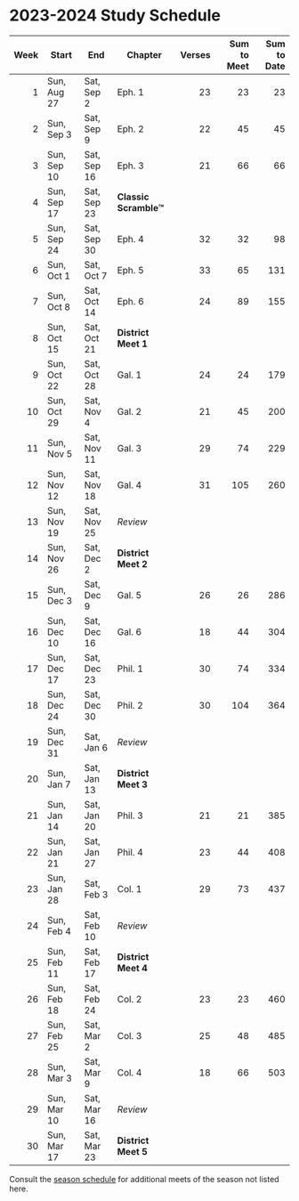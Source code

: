 <!-- docs:hide_top_photo -->

# 2023-2024 Study Schedule

| Week | Start       | End         | Chapter | Verses | Sum to Meet | Sum to Date |
|-----:|-------------|-------------|---------|-------:|------------:|------------:|
|    1 | Sun, Aug 27 | Sat, Sep 2  | Eph. 1  |     23 |          23 |          23 |
|    2 | Sun, Sep 3  | Sat, Sep 9  | Eph. 2  |     22 |          45 |          45 |
|    3 | Sun, Sep 10 | Sat, Sep 16 | Eph. 3  |     21 |          66 |          66 |
|    4 | Sun, Sep 17 | Sat, Sep 23 | **Classic Scramble™**                        ||||
|    5 | Sun, Sep 24 | Sat, Sep 30 | Eph. 4  |     32 |          32 |          98 |
|    6 | Sun, Oct 1  | Sat, Oct 7  | Eph. 5  |     33 |          65 |         131 |
|    7 | Sun, Oct 8  | Sat, Oct 14 | Eph. 6  |     24 |          89 |         155 |
|    8 | Sun, Oct 15 | Sat, Oct 21 | **District Meet 1**                          ||||
|    9 | Sun, Oct 22 | Sat, Oct 28 | Gal. 1  |     24 |          24 |         179 |
|   10 | Sun, Oct 29 | Sat, Nov 4  | Gal. 2  |     21 |          45 |         200 |
|   11 | Sun, Nov 5  | Sat, Nov 11 | Gal. 3  |     29 |          74 |         229 |
|   12 | Sun, Nov 12 | Sat, Nov 18 | Gal. 4  |     31 |         105 |         260 |
|   13 | Sun, Nov 19 | Sat, Nov 25 | *Review*                                     ||||
|   14 | Sun, Nov 26 | Sat, Dec 2  | **District Meet 2**                          ||||
|   15 | Sun, Dec 3  | Sat, Dec 9  | Gal. 5  |     26 |          26 |         286 |
|   16 | Sun, Dec 10 | Sat, Dec 16 | Gal. 6  |     18 |          44 |         304 |
|   17 | Sun, Dec 17 | Sat, Dec 23 | Phil. 1 |     30 |          74 |         334 |
|   18 | Sun, Dec 24 | Sat, Dec 30 | Phil. 2 |     30 |         104 |         364 |
|   19 | Sun, Dec 31 | Sat, Jan 6  | *Review*                                     ||||
|   20 | Sun, Jan 7  | Sat, Jan 13 | **District Meet 3**                          ||||
|   21 | Sun, Jan 14 | Sat, Jan 20 | Phil. 3 |     21 |          21 |         385 |
|   22 | Sun, Jan 21 | Sat, Jan 27 | Phil. 4 |     23 |          44 |         408 |
|   23 | Sun, Jan 28 | Sat, Feb 3  | Col. 1  |     29 |          73 |         437 |
|   24 | Sun, Feb 4  | Sat, Feb 10 | *Review*                                     ||||
|   25 | Sun, Feb 11 | Sat, Feb 17 | **District Meet 4**                          ||||
|   26 | Sun, Feb 18 | Sat, Feb 24 | Col. 2  |     23 |          23 |         460 |
|   27 | Sun, Feb 25 | Sat, Mar 2  | Col. 3  |     25 |          48 |         485 |
|   28 | Sun, Mar 3  | Sat, Mar 9  | Col. 4  |     18 |          66 |         503 |
|   29 | Sun, Mar 10 | Sat, Mar 16 | *Review*                                     ||||
|   30 | Sun, Mar 17 | Sat, Mar 23 | **District Meet 5**                          ||||

Consult the [season schedule](season_schedule.md) for additional meets of the
season not listed here.
